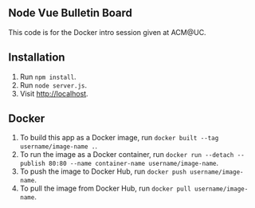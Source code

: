 ## Node Vue Bulletin Board

This code is for the Docker intro session given at ACM@UC.

## Installation

1. Run `npm install`.
2. Run `node server.js`.
3. Visit [http://localhost](http://localhost).

## Docker

1. To build this app as a Docker image, run `docker built --tag username/image-name .`.
2. To run the image as a Docker container, run `docker run --detach --publish 80:80 --name container-name username/image-name`.
3. To push the image to Docker Hub, run `docker push username/image-name`.
4. To pull the image from Docker Hub, run `docker pull username/image-name`.
